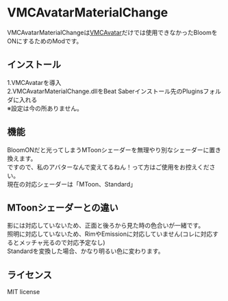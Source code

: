 # VMCAvatarMaterialChange

VMCAvatarMaterialChangeは[VMCAvatar](https://github.com/nagatsuki/VMCAvatar-BS)だけでは使用できなかったBloomをONにするためのModです。


## インストール

1.VMCAvatarを導入  
2.VMCAvatarMaterialChange.dllをBeat Saberインストール先のPluginsフォルダに入れる     
※設定は今の所ありません。   


## 機能

BloomONだと光ってしまうMToonシェーダーを無理やり別なシェーダーに置き換えます。   
ですので、私のアバターなんで変えてるねん！って方はご使用をお控えください。   
現在の対応シェーダーは「MToon、Standard」 

## MToonシェーダーとの違い

影には対応していないため、正面と後ろから見た時の色合いが一緒です。   
照明に対応していないため、RimやEmissionに対応していません(コレに対応するとメッチャ光るので対応予定なし)  
Standardを変換した場合、かなり明るい色に変わります。  


## ライセンス

MIT license
